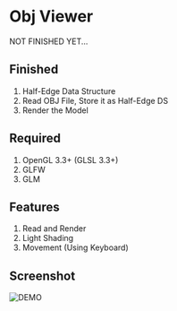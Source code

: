 # Obj Viewer

NOT FINISHED YET...

## Finished

1. Half-Edge Data Structure
2. Read OBJ File, Store it as Half-Edge DS
3. Render the Model

## Required

1. OpenGL 3.3+ (GLSL 3.3+)
2. GLFW
3. GLM

## Features
1. Read and Render
2. Light Shading
3. Movement (Using Keyboard)

## Screenshot

![DEMO](http://7xnei5.com1.z0.glb.clouddn.com/opengl9.gif)